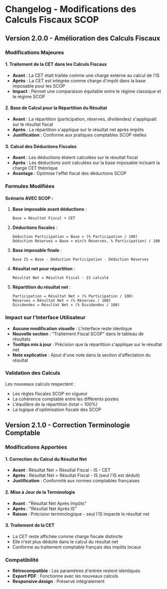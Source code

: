 # Changelog - Modifications des Calculs Fiscaux SCOP

## Version 2.0.0 - Amélioration des Calculs Fiscaux

### Modifications Majeures

#### 1. Traitement de la CET dans les Calculs Fiscaux
- **Avant** : La CET était traitée comme une charge externe au calcul de l'IS
- **Après** : La CET est intégrée comme charge d'impôt dans la base imposable pour les SCOP
- **Impact** : Permet une comparaison équitable entre le régime classique et le régime SCOP

#### 2. Base de Calcul pour la Répartition du Résultat
- **Avant** : La répartition (participation, réserves, dividendes) s'appliquait sur le résultat fiscal
- **Après** : La répartition s'applique sur le résultat net après impôts
- **Justification** : Conforme aux pratiques comptables SCOP réelles

#### 3. Calcul des Déductions Fiscales
- **Avant** : Les déductions étaient calculées sur le résultat fiscal
- **Après** : Les déductions sont calculées sur la base imposable incluant la charge CET théorique
- **Avantage** : Optimise l'effet fiscal des déductions SCOP

### Formules Modifiées

#### Scénario AVEC SCOP :

1. **Base imposable avant déductions** :
   ```
   Base = Résultat Fiscal + CET
   ```

2. **Déductions fiscales** :
   ```
   Déduction Participation = Base × (% Participation / 100)
   Déduction Réserves = Base × min(% Réserves, % Participation) / 100
   ```

3. **Base imposable finale** :
   ```
   Base IS = Base - Déduction Participation - Déduction Réserves
   ```

4. **Résultat net pour répartition** :
   ```
   Résultat Net = Résultat Fiscal - IS calculé
   ```

5. **Répartition du résultat net** :
   ```
   Participation = Résultat Net × (% Participation / 100)
   Réserves = Résultat Net × (% Réserves / 100)
   Dividendes = Résultat Net × (% Dividendes / 100)
   ```

### Impact sur l'Interface Utilisateur

- **Aucune modification visuelle** : L'interface reste identique
- **Nouvelle section** : "Traitement Fiscal SCOP" dans le tableau de résultats
- **Tooltips mis à jour** : Précision que la répartition s'applique sur le résultat net
- **Note explicative** : Ajout d'une note dans la section d'affectation du résultat

### Validation des Calculs

Les nouveaux calculs respectent :
- Les règles fiscales SCOP en vigueur
- La cohérence comptable entre les différents postes
- L'équilibre de la répartition (total = 100%)
- La logique d'optimisation fiscale des SCOP

## Version 2.1.0 - Correction Terminologie Comptable

### Modifications Apportées

#### 1. Correction du Calcul du Résultat Net
- **Avant** : Résultat Net = Résultat Fiscal - IS - CET
- **Après** : Résultat Net = Résultat Fiscal - IS (seul l'IS est déduit)
- **Justification** : Conformité aux normes comptables françaises

#### 2. Mise à Jour de la Terminologie
- **Avant** : "Résultat Net Après Impôts"
- **Après** : "Résultat Net Après IS"
- **Raison** : Précision terminologique - seul l'IS impacte le résultat net

#### 3. Traitement de la CET
- La CET reste affichée comme charge fiscale distincte
- Elle n'est plus déduite dans le calcul du résultat net
- Conforme au traitement comptable français des impôts locaux

### Compatibilité

- **Rétrocompatible** : Les paramètres d'entrée restent identiques
- **Export PDF** : Fonctionne avec les nouveaux calculs
- **Responsive design** : Préservé intégralement